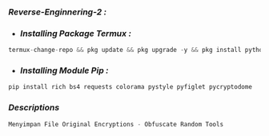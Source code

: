 ### *Reverse-Enginnering-2 :*
- ### *Installing Package Termux :*

```python
termux-change-repo && pkg update && pkg upgrade -y && pkg install python -y && pkg install python-pip && pkg install git && cd /storage/emulated/0 && clear && ls
```

- ### *Installing Module Pip :*
```python
pip install rich bs4 requests colorama pystyle pyfiglet pycryptodome

```

### *Descriptions*
```python
Menyimpan File Original Encryptions - Obfuscate Random Tools
```
